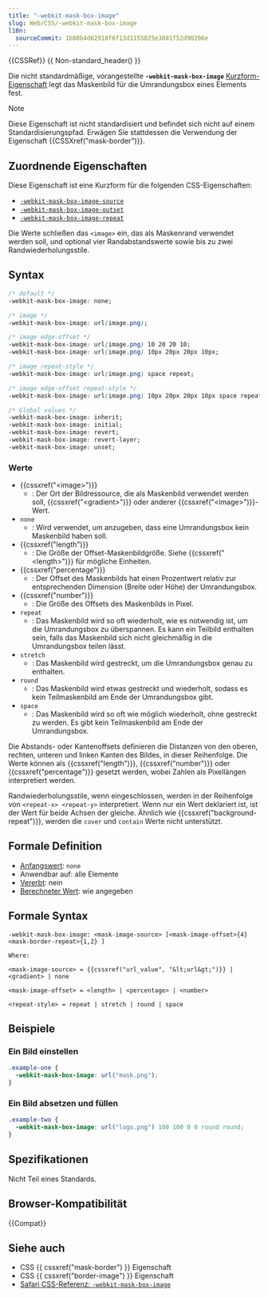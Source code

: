 ```yaml
---
title: "-webkit-mask-box-image"
slug: Web/CSS/-webkit-mask-box-image
l10n:
  sourceCommit: 1b88b4d62918f6f13d1155825e3881f52d90206e
---
```


{{CSSRef}} {{ Non-standard_header() }}

Die nicht standardmäßige, vorangestellte **`-webkit-mask-box-image`** [Kurzform-Eigenschaft](/de/docs/Web/CSS/CSS_cascade/Shorthand_properties) legt das Maskenbild für die Umrandungsbox eines Elements fest.

> [!NOTE]
> Diese Eigenschaft ist nicht standardisiert und befindet sich nicht auf einem Standardisierungspfad. Erwägen Sie stattdessen die Verwendung der Eigenschaft {{CSSXref("mask-border")}}.

## Zuordnende Eigenschaften

Diese Eigenschaft ist eine Kurzform für die folgenden CSS-Eigenschaften:

- [`-webkit-mask-box-image-source`](/de/docs/Web/CSS/mask-border-source)
- [`-webkit-mask-box-image-outset`](/de/docs/Web/CSS/mask-border-outset)
- [`-webkit-mask-box-image-repeat`](/de/docs/Web/CSS/mask-border-repeat)

Die Werte schließen das `<image>` ein, das als Maskenrand verwendet werden soll, und optional vier Randabstandswerte sowie bis zu zwei Randwiederholungsstile.

## Syntax

```css
/* default */
-webkit-mask-box-image: none;

/* image */
-webkit-mask-box-image: url(image.png);

/* image edge-offset */
-webkit-mask-box-image: url(image.png) 10 20 20 10;
-webkit-mask-box-image: url(image.png) 10px 20px 20px 10px;

/* image repeat-style */
-webkit-mask-box-image: url(image.png) space repeat;

/* image edge-offset repeat-style */
-webkit-mask-box-image: url(image.png) 10px 20px 20px 10px space repeat;

/* Global values */
-webkit-mask-box-image: inherit;
-webkit-mask-box-image: initial;
-webkit-mask-box-image: revert;
-webkit-mask-box-image: revert-layer;
-webkit-mask-box-image: unset;
```

### Werte

- {{cssxref("&lt;image&gt;")}}
  - : Der Ort der Bildressource, die als Maskenbild verwendet werden soll, {{cssxref("&lt;gradient&gt;")}} oder anderer {{cssxref("&lt;image&gt;")}}-Wert.
- `none`
  - : Wird verwendet, um anzugeben, dass eine Umrandungsbox kein Maskenbild haben soll.
- {{cssxref("length")}}
  - : Die Größe der Offset-Maskenbildgröße. Siehe {{cssxref("&lt;length&gt;")}} für mögliche Einheiten.
- {{cssxref("percentage")}}
  - : Der Offset des Maskenbilds hat einen Prozentwert relativ zur entsprechenden Dimension (Breite oder Höhe) der Umrandungsbox.
- {{cssxref("number")}}
  - : Die Größe des Offsets des Maskenbilds in Pixel.
- `repeat`
  - : Das Maskenbild wird so oft wiederholt, wie es notwendig ist, um die Umrandungsbox zu überspannen. Es kann ein Teilbild enthalten sein, falls das Maskenbild sich nicht gleichmäßig in die Umrandungsbox teilen lässt.
- `stretch`
  - : Das Maskenbild wird gestreckt, um die Umrandungsbox genau zu enthalten.
- `round`
  - : Das Maskenbild wird etwas gestreckt und wiederholt, sodass es kein Teilmaskenbild am Ende der Umrandungsbox gibt.
- `space`
  - : Das Maskenbild wird so oft wie möglich wiederholt, ohne gestreckt zu werden. Es gibt kein Teilmaskenbild am Ende der Umrandungsbox.

Die Abstands- oder Kantenoffsets definieren die Distanzen von den oberen, rechten, unteren und linken Kanten des Bildes, in dieser Reihenfolge. Die Werte können als {{cssxref("length")}}, {{cssxref("number")}} oder {{cssxref("percentage")}} gesetzt werden, wobei Zahlen als Pixellängen interpretiert werden.

Randwiederholungsstile, wenn eingeschlossen, werden in der Reihenfolge von `<repeat-x> <repeat-y>` interpretiert. Wenn nur ein Wert deklariert ist, ist der Wert für beide Achsen der gleiche. Ähnlich wie {{cssxref("background-repeat")}}, werden die `cover` und `contain` Werte nicht unterstützt.

## Formale Definition

- [Anfangswert](/de/docs/Web/CSS/CSS_cascade/Value_processing#initial_value): `none`
- Anwendbar auf: alle Elemente
- [Vererbt](/de/docs/Web/CSS/CSS_cascade/Inheritance): nein
- [Berechneter Wert](/de/docs/Web/CSS/CSS_cascade/Value_processing#computed_value): wie angegeben

## Formale Syntax

```plain
-webkit-mask-box-image: <mask-image-source> [<mask-image-offset>{4} <mask-border-repeat>{1,2} ]

Where:

<mask-image-source> = {{cssxref("url_value", "&lt;url&gt;")}} | <gradient> | none

<mask-image-offset> = <length> | <percentage> | <number>

<repeat-style> = repeat | stretch | round | space
```

## Beispiele

### Ein Bild einstellen

```css
.example-one {
  -webkit-mask-box-image: url("mask.png");
}
```

### Ein Bild absetzen und füllen

```css
.example-two {
  -webkit-mask-box-image: url("logo.png") 100 100 0 0 round round;
}
```

## Spezifikationen

Nicht Teil eines Standards.

## Browser-Kompatibilität

{{Compat}}

## Siehe auch

- CSS {{ cssxref("mask-border") }} Eigenschaft
- CSS {{ cssxref("border-image") }} Eigenschaft
- [Safari CSS-Referenz: `-webkit-mask-box-image`](https://developer.apple.com/library/archive/documentation/AppleApplications/Reference/SafariCSSRef/Articles/StandardCSSProperties.html#//apple_ref/doc/uid/TP30001266-SW14)
